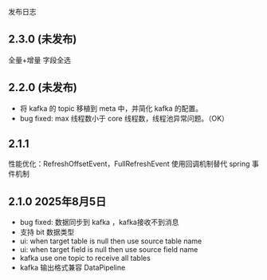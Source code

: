 发布日志

## 2.3.0 (未发布) 

全量+增量
字段全选

## 2.2.0 (未发布)

- 将 kafka 的 topic 移植到 meta 中，并简化 kafka 的配置。
- bug fixed: max 线程数小于 core 线程数，线程池异常问题。（OK）

## 2.1.1
性能优化：RefreshOffsetEvent，FullRefreshEvent 使用回调机制替代 spring 事件机制

## 2.1.0 2025年8月5日

- bug fixed: 数据同步到 kafka ，kafka接收不到消息
- 支持 bit 数据类型
- ui: when target table is null then use source table name
- ui: when target field is null then use source field name
- kafka use one topic to receive all tables
- kafka 输出格式兼容 DataPipeline
